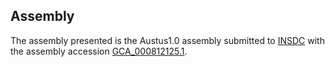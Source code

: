 

Assembly
--------

The assembly presented is the Austus1.0 assembly submitted to
[INSDC](http://www.insdc.org) with the assembly accession
[GCA\_000812125.1](http://www.ebi.ac.uk/ena/data/view/GCA_000812125.1).
